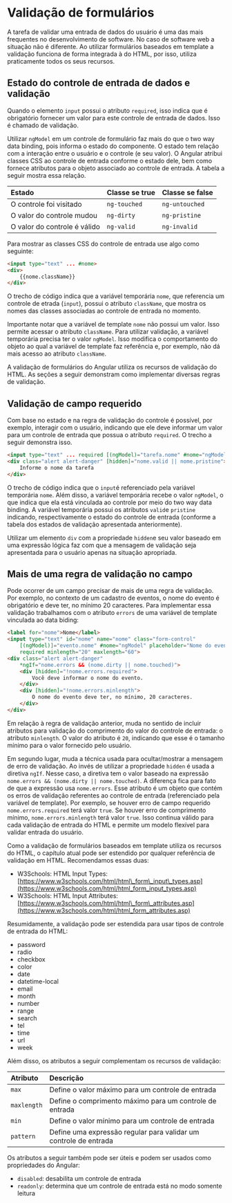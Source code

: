 # Validação de formulários

A tarefa de validar uma entrada de dados do usuário é uma das mais frequentes no desenvolvimento de software. No caso de software web a situação não é diferente. Ao utilizar formulários baseados em template a validação funciona de forma integrada à do HTML, por isso, utiliza praticamente todos os seus recursos.

## Estado do controle de entrada de dados e validação

Quando o elemento `input` possui o atributo `required`, isso indica que é obrigatório fornecer um valor para este controle de entrada de dados. Isso é chamado de validação.

Utilizar `ngModel` em um controle de formulário faz mais do que o two way data binding, pois informa o estado do componente. O estado tem relação com a interação entre o usuário e o controle \(e seu valor\). O Angular atribui classes CSS ao controle de entrada conforme o estado dele, bem como fornece atributos para o objeto associado ao controle de entrada. A tabela a seguir mostra essa relação.

| Estado | Classe se true | Classe se false |
| :--- | :--- | :--- |
| O controle foi visitado | `ng-touched` | `ng-untouched` |
| O valor do controle mudou | `ng-dirty` | `ng-pristine` |
| O valor do controle é válido | `ng-valid` | `ng-invalid` |

Para mostrar as classes CSS do controle de entrada use algo como seguinte:

```html
<input type="text" ... #nome>
<div>
    {{nome.className}}
</div>
```

O trecho de código indica que a variável temporária `nome`, que referencia um controle de etrada \(`input`\), possui o atributo `className`, que mostra os nomes das classes associadas ao controle de entrada no momento.

Importante notar que a variável de template `nome` não possui um valor. Isso permite acessar o atributo `className`. Para utilizar validação, a variável temporária precisa ter o valor `ngModel`. Isso modifica o comportamento do objeto ao qual a variável de template faz referência e, por exemplo, não dá mais acesso ao atributo `className`.

A validação de formulários do Angular utiliza os recursos de validação do HTML. As seções a seguir demonstram como implementar diversas regras de validação.

## Validação de campo requerido

Com base no estado e na regra de validação do controle é possível, por exemplo, interagir com o usuário, indicando que ele deve informar um valor para um controle de entrada que possua o atributo `required`. O trecho a seguir demonstra isso.

```html
<input type="text" ... required [(ngModel)="tarefa.nome" #nome="ngModel">
<div class="alert alert-danger" [hidden]="nome.valid || nome.pristine">
    Informe o nome da tarefa
</div>
```

O trecho de código indica que o `input`é referenciado pela variável temporária `nome`. Além disso, a variável temporária recebe o valor `ngModel`, o que indica que ela está vinculada ao controle por meio do two way data binding. A variável temporária possui os atributos `valid`e `pristine` indicando, respectivamente o estado do controle de entrada \(conforme a tabela dos estados de validação apresentada anteriormente\).

Utilizar um elemento `div` com a propriedade `hidden`e seu valor baseado em uma expressão lógica faz com que a mensagem de validação seja apresentada para o usuário apenas na situação apropriada.

## Mais de uma regra de validação no campo

Pode ocorrer de um campo precisar de mais de uma regra de validação. Por exemplo, no contexto de um cadastro de eventos, o nome do evento é obrigatório e deve ter, no mínimo 20 caracteres. Para implementar essa validação trabalhamos com o atributo `errors` de uma variável de template vinculada ao data biding:

```html
<label for="nome">Nome</label>
<input type="text" id="nome" name="nome" class="form-control" 
    [(ngModel)]="evento.nome" #nome="ngModel" placeholder="Nome do evento" 
    required minlength="20" maxlength="60">
<div class="alert alert-danger" 
    *ngIf="nome.errors && (nome.dirty || nome.touched)">
    <div [hidden]="!nome.errors.required">
        Você deve informar o nome do evento.
    </div>
    <div [hidden]="!nome.errors.minlength">
        O nome do evento deve ter, no mínimo, 20 caracteres.
    </div>
</div>
```

Em relação à regra de validação anterior, muda no sentido de incluir atributos para validação do comprimento do valor do controle de entrada: o atributo `minlength`.  O valor do atributo é `20`, indicando que esse é o tamanho mínimo para o valor fornecido pelo usuário.

Em segundo lugar, muda a técnica usada para ocultar/mostrar a mensagem de erro de validação. Ao invés de utilizar a propriedade `hidden` é usada a diretiva `ngIf`. Nesse caso, a diretiva tem o valor baseado na expressão `nome.errors && (nome.dirty || nome.touched)`. A diferença fica para fato de que a expressão usa `nome.errors`.  Esse atributo é um objeto que contém os erros de validação referentes ao controle de entrada \(referenciado pela variável de template\). Por exemplo, se houver erro de campo requerido `nome.errors.required` terá valor `true`. Se houver erro de comprimento mínimo, `nome.errors.minlength` terá valor `true`. Isso continua válido para cada validação de entrada do HTML e permite um modelo flexível para validar entrada do usuário.

Como a validação de formulários baseados em template utiliza os recursos do HTML, o capítulo atual pode ser estendido por qualquer referência de validação em HTML. Recomendamos essas duas:

* W3Schools: HTML Input Types: [https://www.w3schools.com/html/html\_form\_input\_types.asp](https://www.w3schools.com/html/html_form_input_types.asp)
* W3Schools: HTML Input Attributes: [https://www.w3schools.com/html/html\_form\_attributes.asp](https://www.w3schools.com/html/html_form_attributes.asp)

Resumidamente, a validação pode ser estendida para usar tipos de controle de entrada do HTML:

* password
* radio
* checkbox
* color
* date
* datetime-local
* email
* month
* number
* range
* search
* tel
* time
* url
* week

Além disso, os atributos a seguir complementam os recursos de validação:

| Atributo | Descrição |
| :--- | :--- |
| `max` | Define o valor máximo para um controle de entrada |
| `maxlength` | Define o comprimento máximo para um controle de entrada |
| `min` | Define o valor mínimo para um controle de entrada |
| `pattern` | Define uma expressão regular para validar um controle de entrada |

Os atributos a seguir também pode ser úteis e podem ser usados como propriedades do Angular:

* `disabled`: desabilita um controle de entrada
* `readonly`: determina que um controle de entrada está no modo somente leitura



